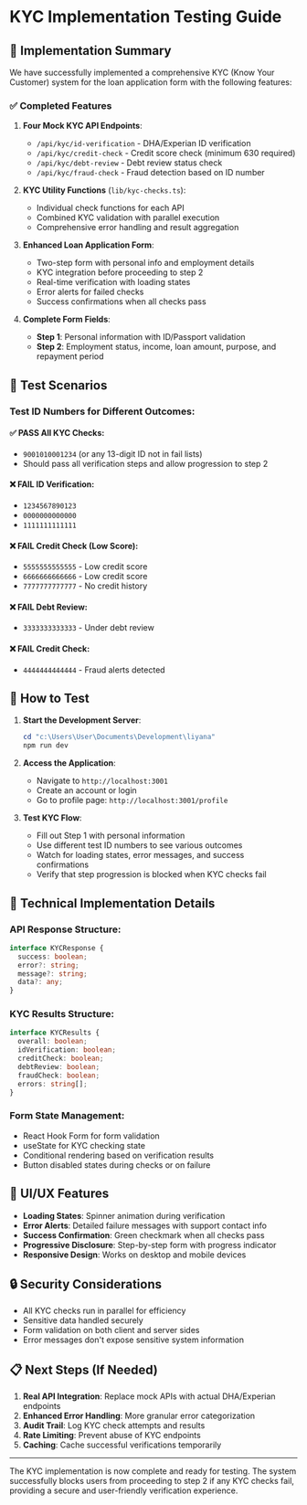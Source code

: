 # KYC Implementation Testing Guide

## 🎯 Implementation Summary

We have successfully implemented a comprehensive KYC (Know Your Customer) system for the loan application form with the following features:

### ✅ Completed Features

1. **Four Mock KYC API Endpoints**:
   - `/api/kyc/id-verification` - DHA/Experian ID verification
   - `/api/kyc/credit-check` - Credit score check (minimum 630 required)
   - `/api/kyc/debt-review` - Debt review status check
   - `/api/kyc/fraud-check` - Fraud detection based on ID number

2. **KYC Utility Functions** (`lib/kyc-checks.ts`):
   - Individual check functions for each API
   - Combined KYC validation with parallel execution
   - Comprehensive error handling and result aggregation

3. **Enhanced Loan Application Form**:
   - Two-step form with personal info and employment details
   - KYC integration before proceeding to step 2
   - Real-time verification with loading states
   - Error alerts for failed checks
   - Success confirmations when all checks pass

4. **Complete Form Fields**:
   - **Step 1**: Personal information with ID/Passport validation
   - **Step 2**: Employment status, income, loan amount, purpose, and repayment period

## 🧪 Test Scenarios

### Test ID Numbers for Different Outcomes:

#### ✅ PASS All KYC Checks:
- `9001010001234` (or any 13-digit ID not in fail lists)
- Should pass all verification steps and allow progression to step 2

#### ❌ FAIL ID Verification:
- `1234567890123`
- `0000000000000` 
- `1111111111111`

#### ❌ FAIL Credit Check (Low Score):
- `5555555555555` - Low credit score
- `6666666666666` - Low credit score  
- `7777777777777` - No credit history

#### ❌ FAIL Debt Review:
- `3333333333333` - Under debt review

#### ❌ FAIL Credit Check:
- `4444444444444` - Fraud alerts detected

## 🚀 How to Test

1. **Start the Development Server**:
   ```powershell
   cd "c:\Users\User\Documents\Development\liyana"
   npm run dev
   ```

2. **Access the Application**:
   - Navigate to `http://localhost:3001`
   - Create an account or login
   - Go to profile page: `http://localhost:3001/profile`

3. **Test KYC Flow**:
   - Fill out Step 1 with personal information
   - Use different test ID numbers to see various outcomes
   - Watch for loading states, error messages, and success confirmations
   - Verify that step progression is blocked when KYC checks fail

## 🔧 Technical Implementation Details

### API Response Structure:
```typescript
interface KYCResponse {
  success: boolean;
  error?: string;
  message?: string;
  data?: any;
}
```

### KYC Results Structure:
```typescript
interface KYCResults {
  overall: boolean;
  idVerification: boolean;
  creditCheck: boolean;
  debtReview: boolean;
  fraudCheck: boolean;
  errors: string[];
}
```

### Form State Management:
- React Hook Form for form validation
- useState for KYC checking state
- Conditional rendering based on verification results
- Button disabled states during checks or on failure

## 🎨 UI/UX Features

- **Loading States**: Spinner animation during verification
- **Error Alerts**: Detailed failure messages with support contact info
- **Success Confirmation**: Green checkmark when all checks pass
- **Progressive Disclosure**: Step-by-step form with progress indicator
- **Responsive Design**: Works on desktop and mobile devices

## 🔒 Security Considerations

- All KYC checks run in parallel for efficiency
- Sensitive data handled securely
- Form validation on both client and server sides
- Error messages don't expose sensitive system information

## 📋 Next Steps (If Needed)

1. **Real API Integration**: Replace mock APIs with actual DHA/Experian endpoints
2. **Enhanced Error Handling**: More granular error categorization
3. **Audit Trail**: Log KYC check attempts and results
4. **Rate Limiting**: Prevent abuse of KYC endpoints
5. **Caching**: Cache successful verifications temporarily

---

The KYC implementation is now complete and ready for testing. The system successfully blocks users from proceeding to step 2 if any KYC checks fail, providing a secure and user-friendly verification experience.
